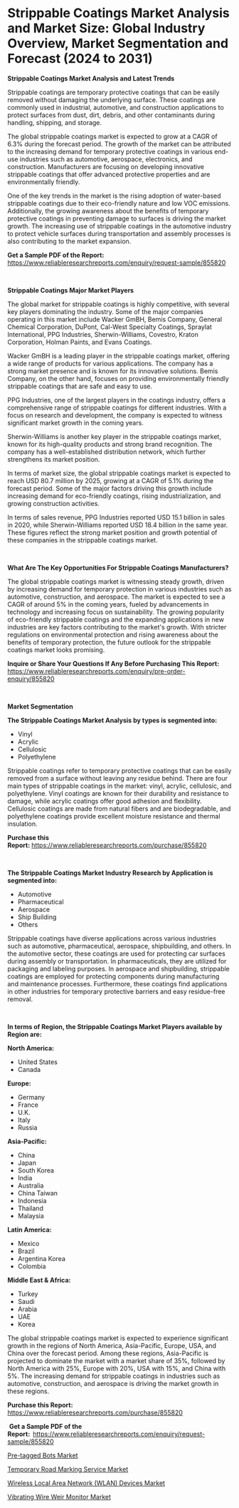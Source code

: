 <p><h1>Strippable Coatings Market Analysis and Market Size: Global Industry Overview, Market Segmentation and Forecast (2024 to 2031)</h1></p><p><strong>Strippable Coatings Market Analysis and Latest Trends</strong></p>
<p><p>Strippable coatings are temporary protective coatings that can be easily removed without damaging the underlying surface. These coatings are commonly used in industrial, automotive, and construction applications to protect surfaces from dust, dirt, debris, and other contaminants during handling, shipping, and storage.</p><p>The global strippable coatings market is expected to grow at a CAGR of 6.3% during the forecast period. The growth of the market can be attributed to the increasing demand for temporary protective coatings in various end-use industries such as automotive, aerospace, electronics, and construction. Manufacturers are focusing on developing innovative strippable coatings that offer advanced protective properties and are environmentally friendly.</p><p>One of the key trends in the market is the rising adoption of water-based strippable coatings due to their eco-friendly nature and low VOC emissions. Additionally, the growing awareness about the benefits of temporary protective coatings in preventing damage to surfaces is driving the market growth. The increasing use of strippable coatings in the automotive industry to protect vehicle surfaces during transportation and assembly processes is also contributing to the market expansion.</p></p>
<p><strong>Get a Sample PDF of the Report:&nbsp;</strong> <a href="https://www.reliableresearchreports.com/enquiry/request-sample/855820">https://www.reliableresearchreports.com/enquiry/request-sample/855820</a></p>
<p>&nbsp;</p>
<p><strong>Strippable Coatings Major Market Players</strong></p>
<p><p>The global market for strippable coatings is highly competitive, with several key players dominating the industry. Some of the major companies operating in this market include Wacker GmBH, Bemis Company, General Chemical Corporation, DuPont, Cal-West Specialty Coatings, Spraylat International, PPG Industries, Sherwin-Williams, Covestro, Kraton Corporation, Holman Paints, and Evans Coatings.</p><p>Wacker GmBH is a leading player in the strippable coatings market, offering a wide range of products for various applications. The company has a strong market presence and is known for its innovative solutions. Bemis Company, on the other hand, focuses on providing environmentally friendly strippable coatings that are safe and easy to use.</p><p>PPG Industries, one of the largest players in the coatings industry, offers a comprehensive range of strippable coatings for different industries. With a focus on research and development, the company is expected to witness significant market growth in the coming years.</p><p>Sherwin-Williams is another key player in the strippable coatings market, known for its high-quality products and strong brand recognition. The company has a well-established distribution network, which further strengthens its market position.</p><p>In terms of market size, the global strippable coatings market is expected to reach USD 80.7 million by 2025, growing at a CAGR of 5.1% during the forecast period. Some of the major factors driving this growth include increasing demand for eco-friendly coatings, rising industrialization, and growing construction activities.</p><p>In terms of sales revenue, PPG Industries reported USD 15.1 billion in sales in 2020, while Sherwin-Williams reported USD 18.4 billion in the same year. These figures reflect the strong market position and growth potential of these companies in the strippable coatings market.</p></p>
<p>&nbsp;</p>
<p><strong>What Are The Key Opportunities For Strippable Coatings Manufacturers?</strong></p>
<p><p>The global strippable coatings market is witnessing steady growth, driven by increasing demand for temporary protection in various industries such as automotive, construction, and aerospace. The market is expected to see a CAGR of around 5% in the coming years, fueled by advancements in technology and increasing focus on sustainability. The growing popularity of eco-friendly strippable coatings and the expanding applications in new industries are key factors contributing to the market's growth. With stricter regulations on environmental protection and rising awareness about the benefits of temporary protection, the future outlook for the strippable coatings market looks promising.</p></p>
<p><strong>Inquire or Share Your Questions If Any Before Purchasing This Report:</strong> <a href="https://www.reliableresearchreports.com/enquiry/pre-order-enquiry/855820">https://www.reliableresearchreports.com/enquiry/pre-order-enquiry/855820</a></p>
<p>&nbsp;</p>
<p><strong>Market Segmentation</strong></p>
<p><strong>The Strippable Coatings Market Analysis by types is segmented into:</strong></p>
<p><ul><li>Vinyl</li><li>Acrylic</li><li>Cellulosic</li><li>Polyethylene</li></ul></p>
<p><p>Strippable coatings refer to temporary protective coatings that can be easily removed from a surface without leaving any residue behind. There are four main types of strippable coatings in the market: vinyl, acrylic, cellulosic, and polyethylene. Vinyl coatings are known for their durability and resistance to damage, while acrylic coatings offer good adhesion and flexibility. Cellulosic coatings are made from natural fibers and are biodegradable, and polyethylene coatings provide excellent moisture resistance and thermal insulation.</p></p>
<p><strong>Purchase this Report:&nbsp;</strong><a href="https://www.reliableresearchreports.com/purchase/855820">https://www.reliableresearchreports.com/purchase/855820</a></p>
<p>&nbsp;</p>
<p><strong>The Strippable Coatings Market Industry Research by Application is segmented into:</strong></p>
<p><ul><li>Automotive</li><li>Pharmaceutical</li><li>Aerospace</li><li>Ship Building</li><li>Others</li></ul></p>
<p><p>Strippable coatings have diverse applications across various industries such as automotive, pharmaceutical, aerospace, shipbuilding, and others. In the automotive sector, these coatings are used for protecting car surfaces during assembly or transportation. In pharmaceuticals, they are utilized for packaging and labeling purposes. In aerospace and shipbuilding, strippable coatings are employed for protecting components during manufacturing and maintenance processes. Furthermore, these coatings find applications in other industries for temporary protective barriers and easy residue-free removal.</p></p>
<p>&nbsp;</p>
<p><strong>In terms of Region, the Strippable Coatings Market Players available by Region are:</strong></p>
<p>
    <p> <strong> North America: </strong>
        <ul>
            <li>United States</li>
            <li>Canada</li>
        </ul>
        </p> 
    <p> <strong> Europe: </strong>
        <ul>
            <li>Germany</li>
            <li>France</li>
            <li>U.K.</li>
            <li>Italy</li>
            <li>Russia</li>
        </ul>
        </p> 
    <p> <strong> Asia-Pacific: </strong>
        <ul>
            <li>China</li>
            <li>Japan</li>
            <li>South Korea</li>
            <li>India</li>
            <li>Australia</li>
            <li>China Taiwan</li>
            <li>Indonesia</li>
            <li>Thailand</li>
            <li>Malaysia</li>
        </ul>
        </p> 
    <p> <strong> Latin America: </strong>
        <ul>
            <li>Mexico</li>
            <li>Brazil</li>
            <li>Argentina Korea</li>
            <li>Colombia</li>
        </ul>
        </p> 
    <p> <strong> Middle East & Africa: </strong>
        <ul>
            <li>Turkey</li>
            <li>Saudi</li>
            <li>Arabia</li>
            <li>UAE</li>
            <li>Korea</li>
        </ul>
    </p>
    </p>
<p><p>The global strippable coatings market is expected to experience significant growth in the regions of North America, Asia-Pacific, Europe, USA, and China over the forecast period. Among these regions, Asia-Pacific is projected to dominate the market with a market share of 35%, followed by North America with 25%, Europe with 20%, USA with 15%, and China with 5%. The increasing demand for strippable coatings in industries such as automotive, construction, and aerospace is driving the market growth in these regions.</p></p>
<p><strong>Purchase this Report: </strong><a href="https://www.reliableresearchreports.com/purchase/855820">https://www.reliableresearchreports.com/purchase/855820</a></p>
<p>&nbsp;<strong>Get a Sample PDF of the Report:&nbsp;&nbsp;</strong><a href="https://www.reliableresearchreports.com/enquiry/request-sample/855820">https://www.reliableresearchreports.com/enquiry/request-sample/855820</a></p>
<p><strong></strong></p>
<p><p><a href="https://view.publitas.com/reportprime-1/global-pre-tagged-bots-market-size-and-market-trends-insights-and-projections-from-2023-to-2030/">Pre-tagged Bots Market</a></p><p><a href="https://view.publitas.com/reportprime-1/temporary-road-marking-service-market-insights-market-players-and-forecast-till-2030/">Temporary Road Marking Service Market</a></p><p><a href="https://picayune-night-cbd.notion.site/Wireless-Local-Area-Network-WLAN-Devices-Market-Challenges-Opportunities-and-Growth-Drivers-and-7a4de4bfeef240b4b0b0a6809f98f2bb">Wireless Local Area Network (WLAN) Devices Market</a></p><p><a href="https://view.publitas.com/reportprime-1/vibrating-wire-weir-monitor-market-size-evaluating-its-market-trends-growth-and-projections-2023-2030/">Vibrating Wire Weir Monitor Market</a></p></p>